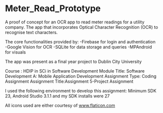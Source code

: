 # Meter_Read_Prototype

A proof of concept for an OCR app to read meter readings for a utility company. 
The app that incorporates Optical Character Recognition (OCR) to recognise text characters.

The core functionalities provided by:
-Firebase for login and authentication
-Google Vision for OCR
-SQLite for data storage and queries
-MPAndroid for visuals

The app was present as a final year project to Dublin City University

Course : HDIP in SCi in Software Development Module 
Title: Software Development A: Mobile Application Development Assignment 
Type: Coding Assignment 
Assignment Title:Assignment 5-Project Assignment 

I used the following environment to develop this assignment: Minimum SDK 
23, Android Studio 3.1.1 and my SDK installs were 27

All icons used are either courtesy of www.flaticon.com 
